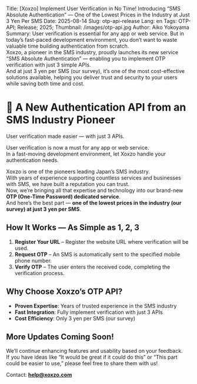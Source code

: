 Title: [Xoxzo] Implement User Verification in No Time! Introducing “SMS Absolute Authentication” — One of the Lowest Prices in the Industry at Just 3 Yen Per SMS
Date: 2025-08-14
Slug: otp-api-release
Lang: en
Tags: OTP-API; Release; 2025;
Thumbnail: /images/otp-api.jpg
Author: Aiko Yokoyama
Summary: User verification is essential for any app or web service.
But in today’s fast-paced development environment, you don’t want to waste valuable time building authentication from scratch.  
Xoxzo, a pioneer in the SMS industry, proudly launches its new service “SMS Absolute Authentication” — enabling you to implement OTP verification with just 3 simple APIs.  
And at just 3 yen per SMS (our survey), it’s one of the most cost-effective solutions available, helping you deliver trust and security to your users while saving both time and cost.

# 📢 A New Authentication API from an SMS Industry Pioneer
User verification made easier — with just 3 APIs.

User verification is now a must for any app or web service.  
In a fast-moving development environment, let Xoxzo handle your authentication needs.

Xoxzo is one of the pioneers leading Japan’s SMS industry.  
With years of experience supporting countless services and businesses with SMS, we have built a reputation you can trust.  
Now, we’re bringing all that expertise and technology into our brand-new **OTP (One-Time Password) dedicated service**.  
And here’s the best part — **one of the lowest prices in the industry (our survey) at just 3 yen per SMS**.

## How It Works — As Simple as 1, 2, 3
1. **Register Your URL** – Register the website URL where verification will be used.  
2. **Request OTP** – An SMS is automatically sent to the specified mobile phone number.  
3. **Verify OTP** – The user enters the received code, completing the verification process.  

## Why Choose Xoxzo’s OTP API?
- **Proven Expertise**: Years of trusted experience in the SMS industry  
- **Fast Integration**: Fully implement verification with just 3 APIs  
- **Cost Efficiency**: Only 3 yen per SMS (our survey)  

## More Updates Coming Soon!

We’ll continue enhancing features and usability based on your feedback.  
If you have ideas like “It would be great if it could do this” or “This part could be easier to use,” please feel free to share them with us!

Contact: **help@xoxzo.com**
